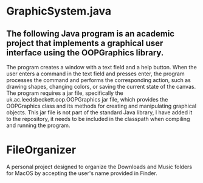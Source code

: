 # GraphicSystem.java 
## The following Java program is an academic project that implements a graphical user interface using the OOPGraphics library. 
The program creates a window with a text field and a help button. When the user enters a command in the text field and presses enter, the program processes the command and performs the corresponding action, such as drawing shapes, changing colors, or saving the current state of the canvas. The program requires a jar file, specifically the uk.ac.leedsbeckett.oop.OOPGraphics jar file, which provides the OOPGraphics class and its methods for creating and manipulating graphical objects. This jar file is not part of the standard Java library, I have added it to the repository, it needs to be included in the classpath when compiling and running the program.

# FileOrganizer 
A personal project designed to organize the Downloads and Music folders for MacOS by accepting the user's name provided in Finder.
